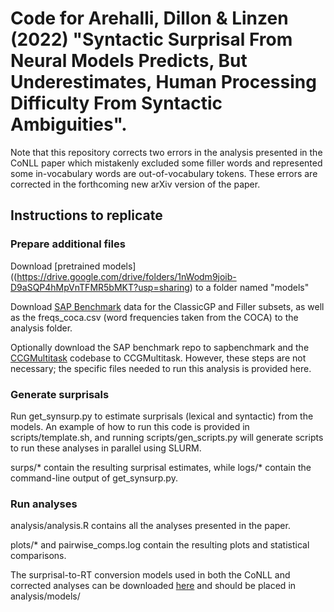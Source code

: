 # Code for Arehalli, Dillon &amp; Linzen (2022) "Syntactic Surprisal From Neural Models Predicts, But Underestimates, Human Processing Difficulty From Syntactic Ambiguities".

Note that this repository corrects two errors in the analysis presented in the CoNLL paper which mistakenly excluded some filler words and represented some in-vocabulary words are out-of-vocabulary tokens. These errors are corrected in the forthcoming new arXiv version of the paper.


## Instructions to replicate

### Prepare additional files
Download [pretrained models]((https://drive.google.com/drive/folders/1nWodm9joib-D9aSQP4hMpVnTFMR5bMKT?usp=sharing) to a folder named "models"

Download [SAP Benchmark](https://github.com/caplabnyu/sapbenchmark/) data for the ClassicGP and Filler subsets, as well as the freqs_coca.csv (word frequencies taken from the COCA) to the analysis folder. 

Optionally download the SAP benchmark repo to sapbenchmark and the [CCGMultitask](https://github.com/SArehalli/CCGMultitask) codebase to CCGMultitask. However, these steps are not necessary; the specific files needed to run this analysis is provided here.

### Generate surprisals

Run get_synsurp.py to estimate surprisals (lexical and syntactic) from the models. An example of how to run this code is provided in scripts/template.sh, and running scripts/gen_scripts.py will generate scripts to run these analyses in parallel using SLURM.

surps/* contain the resulting surprisal estimates, while logs/* contain the command-line output of get_synsurp.py.

### Run analyses

analysis/analysis.R contains all the analyses presented in the paper. 

plots/* and pairwise_comps.log contain the resulting plots and statistical comparisons.

The surprisal-to-RT conversion models used in both the CoNLL and corrected analyses can be downloaded [here](https://drive.google.com/drive/folders/1nWodm9joib-D9aSQP4hMpVnTFMR5bMKT?usp=sharing) and should be placed in analysis/models/

